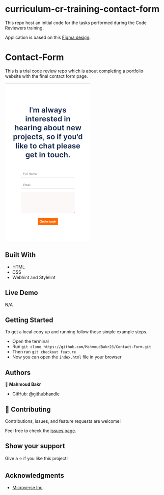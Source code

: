 # curriculum-cr-training-contact-form

This repo host an initial code for the tasks performed during the Code Reviewers training.

Application is based on this [Figma design](https://www.figma.com/file/t3EJUCAEViw3QasuJLPLVT/Microverse-Student-Potfolio-Templates-Main?node-id=1%3A1471).


# Contact-Form
This is a trial code review repo which is about completing a portfolio website with the final contact form page.

![screenshot](./Screenshot.png)

## Built With

- HTML
- CSS
- Webhint and Stylelint

## Live Demo

N/A

## Getting Started

To get a local copy up and running follow these simple example steps.

- Open the terminal
- Run `git clone https://github.com/MahmoudBakr23/Contact-Form.git`
- Then run `git checkout feature`
- Now you can open the `index.html` file in your browser

## Authors

👤 **Mahmoud Bakr**

- GitHub: [@githubhandle](https://github.com/MahmoudBakr23)

## 🤝 Contributing

Contributions, issues, and feature requests are welcome!

Feel free to check the [issues page](https://github.com/MahmoudBakr23/Contact-Form/issues).

## Show your support

Give a ⭐️ if you like this project!

## Acknowledgments

- [Microverse Inc](https://www.microverse.org/).